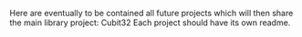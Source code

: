 Here are eventually to be contained all future projects which will then share the main library project: Cubit32
Each project should have its own readme.